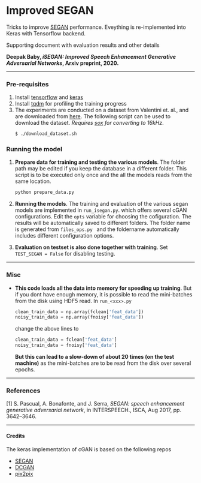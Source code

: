 # Improved SEGAN
Tricks to improve [SEGAN](https://github.com/santi-pdp/segan) performance. Eveything is re-implemented into Keras with Tensorflow backend.

Supporting document with evaluation results and other details

**Deepak Baby, _iSEGAN: Improved Speech Enhancement Generative Adversarial Networks_, Arxiv preprint, 2020.**

----
### Pre-requisites
1. Install [tensorflow](https://www.tensorflow.org/) and [keras](https://keras.io/)
1. Install [tqdm](https://pypi.org/project/tqdm/) for profiling the training progress
1. The experiments are conducted on a dataset from Valentini et. al.,  and are downloaded from [here](https://datashare.is.ed.ac.uk/handle/10283/2791). The following script can be used to download the dataset. *Requires [sox](http://sox.sourceforge.net/) for converting to 16kHz*.
    ```bash
    $ ./download_dataset.sh
    ```

### Running the model
1. **Prepare data for training and testing the various models**. The folder path may be edited if you keep the database in a different folder. This script is to be executed only once and the all the models reads from the same location.
    ```python
    python prepare_data.py
    ```
2. **Running the models**. The training and evaluation of the various segan models are implemented in `run_isegan.py`. which offers several cGAN configurations. Edit the ```opts``` variable for choosing the cofiguration. The results will be automatically saved to different folders. The folder name is generated from ```files_ops.py ``` and the foldername automatically includes different configuration options.

3. **Evaluation on testset is also done together with training**. Set ```TEST_SEGAN = False``` for disabling testing. 

----
### Misc
* **This code loads all the data into memory for speeding up training**. But if you dont have enough memory, it is possible  to read the mini-batches from the disk using HDF5 read. In ```run_<xxx>.py``` 
  ```python
  clean_train_data = np.array(fclean['feat_data'])
  noisy_train_data = np.array(fnoisy['feat_data'])
  ```
  change the above lines to 
  ```python
  clean_train_data = fclean['feat_data']
  noisy_train_data = fnoisy['feat_data']
  ```
  **But this can lead to a slow-down of about 20 times (on the test machine)** as the mini-batches are to be read from the disk over several epochs.

---- 
### References
[1] S. Pascual, A. Bonafonte, and J. Serra, _SEGAN: speech enhancement generative adversarial network_, in INTERSPEECH., ISCA, Aug 2017, pp. 3642–3646.

----
#### Credits
The keras implementation of cGAN is based on the following repos
* [SEGAN](https://github.com/santi-pdp/segan)
* [DCGAN](https://github.com/carpedm20/DCGAN-tensorflow)
* [pix2pix](https://github.com/phillipi/pix2pix)


